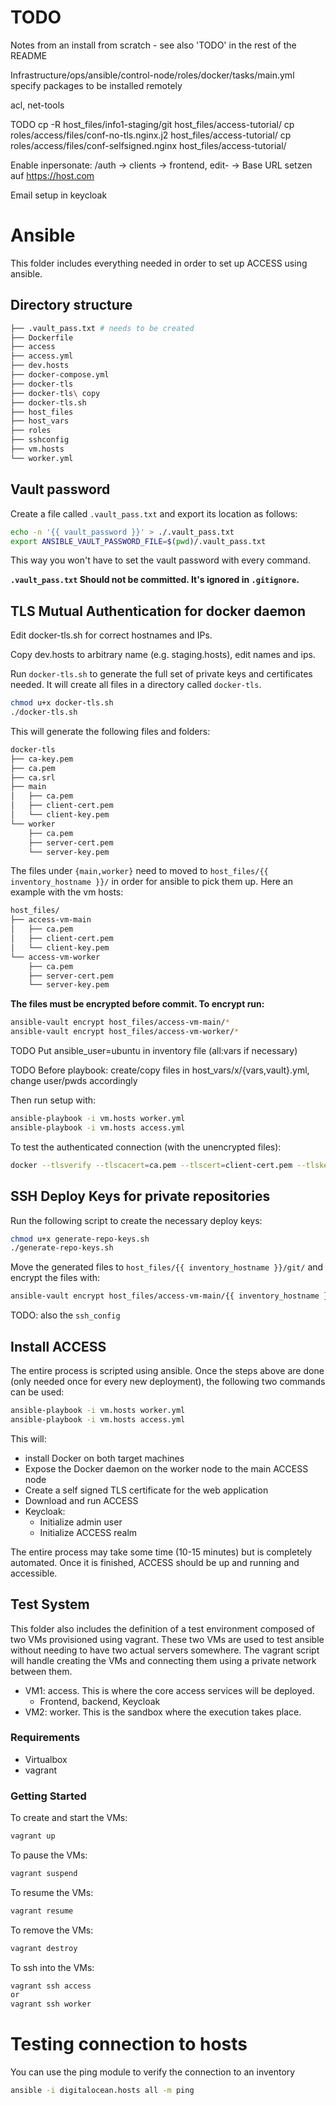 # TODO
Notes from an install from scratch - see also 'TODO' in the rest of the README


Infrastructure/ops/ansible/control-node/roles/docker/tasks/main.yml
specify packages to be installed remotely

acl, net-tools


TODO
cp -R host_files/info1-staging/git host_files/access-tutorial/
cp roles/access/files/conf-no-tls.nginx.j2 host_files/access-tutorial/
cp roles/access/files/conf-selfsigned.nginx host_files/access-tutorial/


Enable inpersonate:
/auth -> clients -> frontend, edit- -> Base URL setzen auf https://host.com

Email setup in keycloak









# Ansible

This folder includes everything needed in order to set up ACCESS using ansible.

## Directory structure

```bash
├── .vault_pass.txt # needs to be created
├── Dockerfile
├── access
├── access.yml
├── dev.hosts
├── docker-compose.yml
├── docker-tls
├── docker-tls\ copy
├── docker-tls.sh
├── host_files
├── host_vars
├── roles
├── sshconfig
├── vm.hosts
└── worker.yml
```

## Vault password

Create a file called `.vault_pass.txt` and export its location as follows:

```bash
echo -n '{{ vault_password }}' > ./.vault_pass.txt
export ANSIBLE_VAULT_PASSWORD_FILE=$(pwd)/.vault_pass.txt
```

This way you won't have to set the vault password with every command.

**`.vault_pass.txt` Should not be committed. It's ignored in `.gitignore`.**

## TLS Mutual Authentication for docker daemon
Edit docker-tls.sh for correct hostnames and IPs.

Copy dev.hosts to arbitrary name (e.g. staging.hosts), edit names and ips.

Run `docker-tls.sh` to generate the full set of private keys and certificates needed.
It will create all files in a directory called `docker-tls`.

```bash
chmod u+x docker-tls.sh
./docker-tls.sh
```


This will generate the following files and folders:

```bash
docker-tls
├── ca-key.pem
├── ca.pem
├── ca.srl
├── main
│   ├── ca.pem
│   ├── client-cert.pem
│   └── client-key.pem
└── worker
    ├── ca.pem
    ├── server-cert.pem
    └── server-key.pem
```


The files under `{main,worker}` need to moved to `host_files/{{ inventory_hostname }}/` in order for ansible to pick them up.
Here an example with the vm hosts:

```bash
host_files/
├── access-vm-main
│   ├── ca.pem
│   ├── client-cert.pem
│   └── client-key.pem
└── access-vm-worker
    ├── ca.pem
    ├── server-cert.pem
    └── server-key.pem
```

**The files must be encrypted before commit. To encrypt run:**
```bash
ansible-vault encrypt host_files/access-vm-main/*
ansible-vault encrypt host_files/access-vm-worker/*
```

TODO
Put ansible_user=ubuntu in inventory file (all:vars if necessary)

TODO
Before playbook: create/copy files in host_vars/x/{vars,vault}.yml, change user/pwds accordingly

Then run setup with:
```bash
ansible-playbook -i vm.hosts worker.yml
ansible-playbook -i vm.hosts access.yml
```

To test the authenticated connection (with the unencrypted files):
```bash
docker --tlsverify --tlscacert=ca.pem --tlscert=client-cert.pem --tlskey=client-key.pem -H=192.168.205.11:2376 info
```

## SSH Deploy Keys for private repositories
Run the following script to create the necessary deploy keys:
```bash
chmod u+x generate-repo-keys.sh
./generate-repo-keys.sh
```

Move the generated files to `host_files/{{ inventory_hostname }}/git/` and encrypt the files with:
```bash
ansible-vault encrypt host_files/access-vm-main/{{ inventory_hostname }}/git/*
```

TODO:
also the `ssh_config`


## Install ACCESS
The entire process is scripted using ansible. 
Once the steps above are done (only needed once for every new deployment), the following two commands can be used:

```bash
ansible-playbook -i vm.hosts worker.yml
ansible-playbook -i vm.hosts access.yml
```

This will:
 * install Docker on both target machines
 * Expose the Docker daemon on the worker node to the main ACCESS node
 * Create a self signed TLS certificate for the web application
 * Download and run ACCESS
 * Keycloak:
    * Initialize admin user
    * Initialize ACCESS realm 
    
    
The entire process may take some time (10-15 minutes) but is completely automated. 
Once it is finished, ACCESS should be up and running and accessible.


## Test System
This folder also includes the definition of a test environment composed of two VMs provisioned using vagrant.
These two VMs are used to test ansible without needing to have two actual servers somewhere. 
The vagrant script will handle creating the VMs and connecting them using a private network between them.

* VM1: access. This is where the core access services will be deployed.
    * Frontend, backend, Keycloak
* VM2: worker. This is the sandbox where the execution takes place.

### Requirements
* Virtualbox
* vagrant

### Getting Started
To create and start the VMs:
```bash
vagrant up
```

To pause the VMs:
```bash
vagrant suspend
```

To resume the VMs:
```bash
vagrant resume
```

To remove the VMs:
```bash
vagrant destroy
```

To ssh into the VMs:
```bash
vagrant ssh access
or
vagrant ssh worker
```


# Testing connection to hosts
You can use the ping module to verify the connection to an inventory
```bash
ansible -i digitalocean.hosts all -m ping
```
